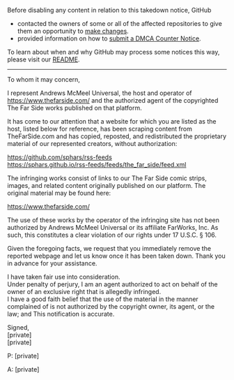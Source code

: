 Before disabling any content in relation to this takedown notice, GitHub
- contacted the owners of some or all of the affected repositories to give them an opportunity to [make changes](https://docs.github.com/en/github/site-policy/dmca-takedown-policy#a-how-does-this-actually-work).
- provided information on how to [submit a DMCA Counter Notice](https://docs.github.com/en/articles/guide-to-submitting-a-dmca-counter-notice).

To learn about when and why GitHub may process some notices this way, please visit our [README](https://github.com/github/dmca/blob/master/README.md#anatomy-of-a-takedown-notice).

---

To whom it may concern,

I represent Andrews McMeel Universal, the host and operator of https://www.thefarside.com/ and the authorized agent of the copyrighted The Far Side works published on that platform.

It has come to our attention that a website for which you are listed as the host, listed below for reference, has been scraping content from TheFarSide.com and has copied, reposted, and redistributed the proprietary material of our represented creators, without authorization: 

https://github.com/sphars/rss-feeds  
https://sphars.github.io/rss-feeds/feeds/the_far_side/feed.xml

The infringing works consist of links to our The Far Side comic strips, images, and related content originally published on our platform. The original material may be found here:

https://www.thefarside.com/ 

The use of these works by the operator of the infringing site has not been authorized by Andrews McMeel Universal or its affiliate FarWorks, Inc. As such, this constitutes a clear violation of our rights under 17 U.S.C. § 106.

Given the foregoing facts, we request that you immediately remove the reported webpage and let us know once it has been taken down. Thank you in advance for your assistance.

I have taken fair use into consideration.  
Under penalty of perjury, I am an agent authorized to act on behalf of the owner of an exclusive right that is allegedly infringed.  
I have a good faith belief that the use of the material in the manner complained of is not authorized by the copyright owner, its agent, or the law; and
This notification is accurate.
 

Signed,  
[private]  
[private]   

P: [private]

A: [private]
